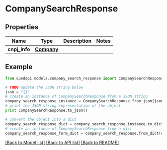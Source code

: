 # CompanySearchResponse


## Properties
Name | Type | Description | Notes
------------ | ------------- | ------------- | -------------
**cnpj_info** | [**Company**](Company.md) |  | 

## Example

```python
from quedapi.models.company_search_response import CompanySearchResponse

# TODO update the JSON string below
json = "{}"
# create an instance of CompanySearchResponse from a JSON string
company_search_response_instance = CompanySearchResponse.from_json(json)
# print the JSON string representation of the object
print CompanySearchResponse.to_json()

# convert the object into a dict
company_search_response_dict = company_search_response_instance.to_dict()
# create an instance of CompanySearchResponse from a dict
company_search_response_form_dict = company_search_response.from_dict(company_search_response_dict)
```
[[Back to Model list]](../README.md#documentation-for-models) [[Back to API list]](../README.md#documentation-for-api-endpoints) [[Back to README]](../README.md)


